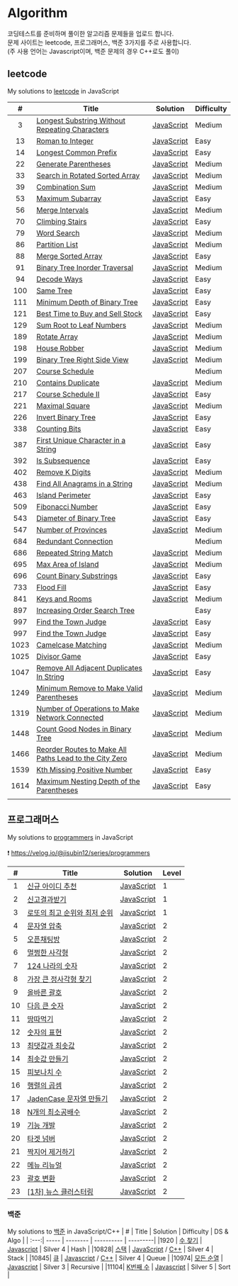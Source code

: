 # Algorithm
코딩테스트를 준비하며 풀이한 알고리즘 문제들을 업로드 합니다.<br>
문제 사이트는 leetcode, 프로그래머스, 백준 3가지를 주로 사용합니다.<br>
(주 사용 언어는 Javascript이며, 백준 문제의 경우 C++로도 풀이)

## leetcode
My solutions to [leetcode](https://leetcode.com/) in JavaScript

| #    | Title | Solution | Difficulty |
| :---:| ----- | -------- | ---------- |
| 3  | [Longest Substring Without Repeating Characters](https://leetcode.com/problems/longest-substring-without-repeating-characters/) | [JavaScript](./leetcode/leetcode_3.js) | Medium |
| 13 | [Roman to Integer](https://leetcode.com/problems/roman-to-integer/) | [JavaScript](./leetcode/leetcode_13.js) | Easy |
| 14 | [Longest Common Prefix](https://leetcode.com/problems/longest-common-prefix/) | [JavaScript](./leetcode/leetcode_14.js) | Easy |
| 22 | [Generate Parentheses](https://leetcode.com/problems/generate-parentheses/) | [JavaScript](./leetcode/leetcode_22.js) | Medium |
| 33 | [Search in Rotated Sorted Array](https://leetcode.com/problems/search-in-rotated-sorted-array/) | [JavaScript](./leetcode/leetcode_33.js) | Medium |
| 39 | [Combination Sum](https://leetcode.com/problems/combination-sum/) | [JavaScript](./leetcode/leetcode_39.js) | Medium |
| 53 | [Maximum Subarray](https://leetcode.com/problems/maximum-subarray/) | [JavaScript](./leetcode/leetcode_53.js) | Easy |
| 56 | [Merge Intervals](https://leetcode.com/problems/maximum-subarray/) | [JavaScript](./leetcode/leetcode_56.js) | Medium |
| 70 | [Climbing Stairs](https://leetcode.com/problems/climbing-stairs/) | [JavaScript](./leetcode/leetcode_70.js) | Easy |
| 79 | [Word Search](https://leetcode.com/problems/word-search/) | [JavaScript](./leetcode/leetcode_79.js) | Medium |
| 86 | [Partition List](https://leetcode.com/problems/partition-list/) | [JavaScript](./leetcode/leetcode_86.js) | Medium |
| 88 | [Merge Sorted Array](https://leetcode.com/problems/merge-sorted-array/) | [JavaScript](./leetcode/leetcode_88.js) | Easy |
| 91 | [Binary Tree Inorder Traversal](https://leetcode.com/problems/decode-ways/) | [JavaScript](./leetcode/leetcode_91.js) | Medium |
| 94 | [Decode Ways](https://leetcode.com/problems/binary-tree-inorder-traversal/submissions/) | [JavaScript](./leetcode/leetcode_94.js) | Easy |
| 100 | [Same Tree](https://leetcode.com/problems/same-tree/) | [JavaScript](./leetcode/leetcode_100.js) | Easy |
| 111 | [Minimum Depth of Binary Tree](https://leetcode.com/problems/minimum-depth-of-binary-tree/) | [JavaScript](./leetcode/leetcode_111.js) | Easy |
| 121 | [Best Time to Buy and Sell Stock](https://leetcode.com/problems/sum-root-to-leaf-numbers/) | [JavaScript](./leetcode/leetcode_121.js) | Easy |
| 129 | [Sum Root to Leaf Numbers](https://leetcode.com/problems/best-time-to-buy-and-sell-stock/) | [JavaScript](./leetcode/leetcode_129.js) | Medium |
| 189 | [Rotate Array](https://leetcode.com/problems/rotate-array/) | [JavaScript](./leetcode/leetcode_189.js) | Medium |
| 198 | [House Robber](https://leetcode.com/problems/house-robber/) | [JavaScript](./leetcode/leetcode_198.js) | Medium |
| 199 | [Binary Tree Right Side View](https://leetcode.com/problems/binary-tree-right-side-view/) | [JavaScript](./leetcode/leetcode_199.js) | Medium |
| 207 | [Course Schedule](https://leetcode.com/problems/course-schedule/) | | Medium |
| 210 | [Contains Duplicate](https://leetcode.com/problems/course-schedule-ii/) | [JavaScript](./leetcode/leetcode_210.js) | Medium |
| 217 | [Course Schedule II](https://leetcode.com/problems/contains-duplicate/) | [JavaScript](./leetcode/leetcode_217.js) | Easy |
| 221 | [Maximal Square](https://leetcode.com/problems/maximal-square/) | [JavaScript](./leetcode/leetcode_221.js) | Medium |
| 226 | [Invert Binary Tree](https://leetcode.com/problems/invert-binary-tree/) | [JavaScript](./leetcode/leetcode_226.js) | Easy |
| 338 | [Counting Bits](https://leetcode.com/problems/counting-bits/) | [JavaScript](./leetcode/leetcode_338.js) | Easy |
| 387 | [First Unique Character in a String](https://leetcode.com/problems/first-unique-character-in-a-string/) | [JavaScript](./leetcode/leetcode_387.js) | Easy |
| 392 | [Is Subsequence](https://leetcode.com/problems/is-subsequence/) | [JavaScript](./leetcode/leetcode_392.js) | Easy |
| 402 | [Remove K Digits](https://leetcode.com/problems/remove-k-digits/) | [JavaScript](./leetcode/leetcode_402.js) | Medium |
| 438 | [Find All Anagrams in a String](https://leetcode.com/problems/count-binary-substrings/) | [JavaScript](./leetcode/leetcode_438.js) | Medium |
| 463 | [Island Perimeter](https://leetcode.com/problems/island-perimeter/) | [JavaScript](./leetcode/leetcode_463.js) | Easy |
| 509 | [Fibonacci Number](https://leetcode.com/problems/fibonacci-number/) | [JavaScript](./leetcode/leetcode_509.js) | Easy |
| 543 | [Diameter of Binary Tree](https://leetcode.com/problems/diameter-of-binary-tree/) | [JavaScript](./leetcode/leetcode_543.js) | Easy |
| 547 | [Number of Provinces](https://leetcode.com/problems/number-of-provinces/) | [JavaScript](./leetcode/leetcode_547.js) | Medium |
| 684 | [Redundant Connection](https://leetcode.com/problems/redundant-connection/) | | Medium |
| 686 | [Repeated String Match](https://leetcode.com/problems/repeated-string-match/) | [JavaScript](./leetcode/leetcode_686.js) | Medium |
| 695 | [Max Area of Island](https://leetcode.com/problems/max-area-of-island/) | [JavaScript](./leetcode/leetcode_695.js) | Medium |
| 696 | [Count Binary Substrings](https://leetcode.com/problems/longest-substring-without-repeating-characters/) | [JavaScript](./leetcode/leetcode_696.js) | Easy |
| 733 | [Flood Fill](https://leetcode.com/problems/flood-fill/) | [JavaScript](./leetcode/leetcode_733.js) | Easy |
| 841 | [Keys and Rooms](https://leetcode.com/problems/keys-and-rooms/) | [JavaScript](./leetcode/leetcode_841.js) | Medium |
| 897 | [Increasing Order Search Tree](https://leetcode.com/problems/increasing-order-search-tree/) | | Easy |
| 997 | [Find the Town Judge](https://leetcode.com/problems/find-the-town-judge/) | [JavaScript](./leetcode/leetcode_997.js) | Easy |
| 997 | [Find the Town Judge](https://leetcode.com/problems/find-the-town-judge/) | [JavaScript](./leetcode/leetcode_997.js) | Easy |
| 1023 | [Camelcase Matching](https://leetcode.com/problems/camelcase-matching/) | [JavaScript](./leetcode/leetcode_1023.js) | Medium |
| 1025 | [Divisor Game](https://leetcode.com/problems/divisor-game/) | [JavaScript](./leetcode/leetcode_1025.js) | Easy |
| 1047 | [Remove All Adjacent Duplicates In String](https://leetcode.com/problems/remove-all-adjacent-duplicates-in-string/) | [JavaScript](./leetcode/leetcode_1047.js) | Easy |
| 1249 | [Minimum Remove to Make Valid Parentheses](https://leetcode.com/problems/minimum-remove-to-make-valid-parentheses/) | [JavaScript](./leetcode/leetcode_1249.js) | Medium |
| 1319 | [Number of Operations to Make Network Connected](https://leetcode.com/problems/number-of-operations-to-make-network-connected/) | [JavaScript](./leetcode/leetcode_1319.js) | Medium |
| 1448 | [Count Good Nodes in Binary Tree](https://leetcode.com/problems/count-good-nodes-in-binary-tree/) | [JavaScript](./leetcode/leetcode_1448.js) | Medium |
| 1466 | [Reorder Routes to Make All Paths Lead to the City Zero](https://leetcode.com/problems/reorder-routes-to-make-all-paths-lead-to-the-city-zero/) | [JavaScript](./leetcode/leetcode_1466.js) | Medium |
| 1539 | [Kth Missing Positive Number](https://leetcode.com/problems/kth-missing-positive-number/) | [JavaScript](./leetcode/leetcode_1539.js) | Easy |
| 1614 | [Maximum Nesting Depth of the Parentheses](https://leetcode.com/problems/maximum-nesting-depth-of-the-parentheses/) | [JavaScript](./leetcode/leetcode_1614.js) | Easy |
||||

## 프로그래머스
My solutions to [programmers](https://programmers.co.kr/learn/challenges) in JavaScript
<br>
<br>
❗️ https://velog.io/@jisubin12/series/programmers

|#  | Title               | Solution |  Level   |
|:---:| ----------------- | -------- | -------- |
|1|[신규 아이디 추천](https://programmers.co.kr/learn/courses/30/lessons/72410)|[JavaScript](./프로그래머스/Level%201/신규%20아이디%20추천.js)|1|
|2|[신고결과받기](https://programmers.co.kr/learn/courses/30/lessons/92334)|[JavaScript](./프로그래머스/Level%201/신고결과받기.js)|1|
|3|[로또의 최고 순위와 최저 순위](https://programmers.co.kr/learn/courses/30/lessons/77484)|[JavaScript](./프로그래머스/Level%201/로또의%20최고%20순위와%20최저%20순위.js)|1|
|4|[문자열 압축](https://programmers.co.kr/learn/courses/30/lessons/60057)      | [JavaScript](./프로그래머스/Level%202/문자열%20압축.js)   | 2|
|5|[오픈채팅방](https://programmers.co.kr/learn/courses/30/lessons/42888)       | [JavaScript](./프로그래머스/Level%202/오픈채팅방.js)    | 2|
|6|[멀쩡한 사각형](https://programmers.co.kr/learn/courses/30/lessons/62048)     | [JavaScript](./프로그래머스/Level%202/멀쩡한%20사각형.js) | 2 |
|7|[124 나라의 숫자](https://programmers.co.kr/learn/courses/30/lessons/12899)|[JavaScript](./프로그래머스/Level%202/124%20나라의%20숫자.js)|2|
|8|[가장 큰 정사각형 찾기](https://programmers.co.kr/learn/courses/30/lessons/12905)|[JavaScript](./프로그래머스/Level%202/가장%20큰%20정사각형%20찾기.js)|2|
|9|[올바른 괄호](https://programmers.co.kr/learn/courses/30/lessons/12909)|[JavaScript](./프로그래머스/Level%202/올바른%20괄호.js)|2|
|10|[다음 큰 숫자](https://programmers.co.kr/learn/courses/30/lessons/12911)|[JavaScript](./프로그래머스/Level%202/다음%20큰%20숫자.js)|2|
|11|[땅따먹기](https://programmers.co.kr/learn/courses/30/lessons/12913)|[JavaScript](./프로그래머스/Level%202/땅따먹기.js)|2|
|12|[숫자의 표현](https://programmers.co.kr/learn/courses/30/lessons/12924)|[JavaScript](./프로그래머스/Level%202/숫자의%20표현.js)|2|
|13|[최댓값과 최솟값](https://programmers.co.kr/learn/courses/30/lessons/12939)|[JavaScript](./프로그래머스/Level%202/최댓값과%20최솟값.js)|2|
|14|[최솟값 만들기](https://programmers.co.kr/learn/courses/30/lessons/12941)|[JavaScript](./프로그래머스/Level%202/최솟값%20만들기.js)|2|
|15|[피보나치 수](https://programmers.co.kr/learn/courses/30/lessons/12945)|[JavaScript](./프로그래머스/Level%202/피보나치%20수.js)|2|
|16|[행렬의 곱셈](https://programmers.co.kr/learn/courses/30/lessons/12949)|[JavaScript](./프로그래머스/Level%202/행렬의%20곱셈.js)|2|
|17|[JadenCase 문자열 만들기](https://programmers.co.kr/learn/courses/30/lessons/12951)|[JavaScript](./프로그래머스/Level%202/JadenCase%20문자열%20만들기.js)|2|
|18|[N개의 최소공배수](https://programmers.co.kr/learn/courses/30/lessons/12953)|[JavaScript](./프로그래머스/Level%202/N개의%20최소공배수.js)|2|
|19|[기능 개발](https://programmers.co.kr/learn/courses/30/lessons/42586)|[JavaScript](./프로그래머스/Level%202/기능%20개발.js)|2|
|20|[타겟 넘버](https://programmers.co.kr/learn/courses/30/lessons/43165)|[JavaScript](./프로그래머스/Level%202/타겟%20넘버.js)|2|
|21|[짝지어 제거하기](https://programmers.co.kr/learn/courses/30/lessons/12973)|[JavaScript](./프로그래머스/Level%202/짝지어%20제거하기.js)|2|
|22|[메뉴 리뉴얼](https://programmers.co.kr/learn/courses/30/lessons/72411)|[JavaScript](./프로그래머스/Level%202/메뉴%20리뉴얼.js)|2|
|23|[괄호 변환](https://programmers.co.kr/learn/courses/30/lessons/60058)|[JavaScript](./프로그래머스/Level%202/괄호%20변환.js)|2|
|23|[[1차] 뉴스 클러스터링](https://programmers.co.kr/learn/courses/30/lessons/17677)|[JavaScript](./프로그래머스/Level%202/%5B1차%5D뉴스%20클러스터링.js)|2|

### 백준 
My solutions to [백준](https://www.acmicpc.net/) in JavaScript/C++
| #    | Title | Solution | Difficulty | DS & Algo |
| :---:| ----- | -------- | ---------- | ---------|
|1920 | [수 찾기](https://www.acmicpc.net/problem/1920) | [Javascript](./백준/js/boj_1920.js) | Silver 4 | Hash |
|10828| [스택](https://www.acmicpc.net/problem/10828) | [JavaScript](./백준/js/boj_10828.js) / [C++](./백준/cpp/boj_10828.cpp) | Silver 4 | Stack |
|10845| [큐](https://www.acmicpc.net/problem/10845) | [Javascript](./백준/js/boj_10845.js) / [C++](./백준/cpp/boj_10845.cpp) | Silver 4 | Queue |
|10974| [모든 순열](https://www.acmicpc.net/problem/10974) | [Javascript](./백준/js/boj_10974.js) | Silver 3 | Recursive |
|11104| [K번째 수](https://www.acmicpc.net/problem/11004) | [Javascript](./백준/js/boj_11004.js) | Silver 5 | Sort |





